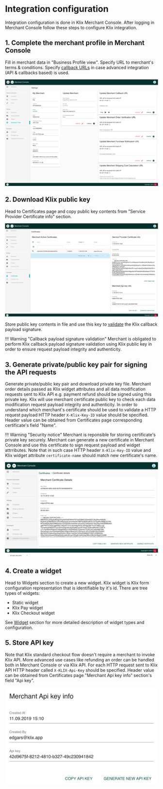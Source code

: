 # Integration configuration

Integration configuration is done in Klix Merchant Console. After logging in Merchant Console follow these steps to configure Klix integration.

## 1. Complete the merchant profile in Merchant Console

Fill in merchant data in "Business Profile view". Specify URL to merchant's terms & conditions. Specify [callback URLs](../callbacks/) in case advanced integration (API & callbacks based) is used.

![Fill in merchant data in Business Profile view](images/merchant_console_business_profile.png "Merchant business profile")

## 2. Download Klix public key

Head to Certificates page and copy public key contents from "Service Provider Certificate info" section.

![Copy Klix public key](images/merchant_console_certificates.png "Klix public key")

Store public key contents in file and use this key to [validate](../callbacks/#callback-payload-signature-validation) the Klix callback payload signature.

!!! Warning "Callback payload signature validation"
    Merchant is obligated to perform Klix callback payload signature validation using Klix public key in order to ensure request payload integrity and authenticity.

## 3. Generate private/public key pair for signing the API requests

Generate private/public key pair and download private key file. Merchant order details passed as Klix widget attributes and all data modification requests sent to Klix API e.g. payment refund should be signed using this private key. Klix will use merchant certificate public key to check each data modification request payload integrity and authenticity. In order to understand which merchant's certificate should be used to validate a HTTP request payload HTTP header `X-Klix-Key-ID` value should be specified. Header value can be obtained from Certificates page corresponding certificate's field "Name".

!!! Warning "Security notice"
    Merchant is reponsible for storing certificate's private key securely. Merchant can generate a new certificate in Merchant Console and use this certificate to sign request payload and widget attrributes. Note that in such case HTTP header `X-Klix-Key-ID` value and Klix widget attribute `certificate-name` should match new certificate's name.

![Create new merchant certificate](images/merchant_console_certificate_created.png "New merchant certificate creation")

## 4. Create a widget

Head to Widgets section to create a new widget. Klix widget is Klix form configuration representation that is identifiable by it's id. There are tree types of widgets:

* Static widget
* Klix Pay widget
* Klix Checkout widget

See [Widget](../widget/) section for more detailed description of widget types and configuration.

## 5. Store API key

Note that Klix standard checkout flow doesn't require a merchant to invoke Klix API. More advanced use cases like refunding an order can be handled both in Merchant Console or via Klix API. For each HTTP request sent to Klix API HTTP header called `X-KLIX-Api-Key` should be specified. Header value can be obtained from Certificates page "Merchant Api key info" section's field "Api key".

![Add Klix API key to HTTP request headers](images/merchant_console_api_key.png "Klix API key")

